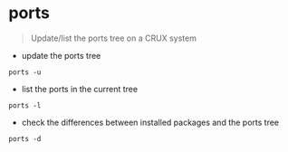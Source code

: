 # ports

> Update/list the ports tree on a CRUX system

- update the ports tree

`ports -u`

- list the ports in the current tree

`ports -l`

- check the differences between installed packages and the ports tree

`ports -d`
